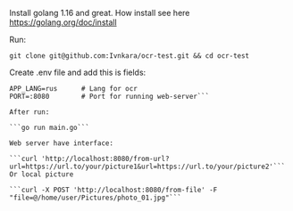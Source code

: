 Install golang 1.16 and great. How install see here https://golang.org/doc/install

Run:

```git clone git@github.com:Ivnkara/ocr-test.git && cd ocr-test```

Create .env file and add this is fields:

```API_KEY=xxxxxxxxx # API key for ocr space service
APP_LANG=rus      # Lang for ocr
PORT=:8080        # Port for running web-server```

After run:

```go run main.go```

Web server have interface:

```curl 'http://localhost:8080/from-url?url=https://url.to/your/picture1&url=https://url.to/your/picture2'```
Or local picture

```curl -X POST 'http://localhost:8080/from-file' -F "file=@/home/user/Pictures/photo_01.jpg"```
